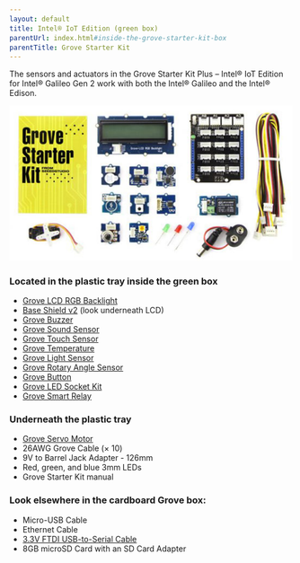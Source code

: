 ```yaml
---
layout: default
title: Intel® IoT Edition (green box)
parentUrl: index.html#inside-the-grove-starter-kit-box
parentTitle: Grove Starter Kit
---
```


The sensors and actuators in the Grove Starter Kit Plus – Intel® IoT Edition for Intel® Galileo Gen 2 work with both the Intel® Galileo and the Intel® Edison.

![Components in the Grove Starter Kit Plus](images/starter_kit_all.jpg)

### Located in the plastic tray inside the green box

* [Grove LCD RGB Backlight](http://www.seeedstudio.com/depot/Grove-LCD-RGB-Backlight-p-1643.html)
* [Base Shield v2](http://www.seeedstudio.com/depot/Base-Shield-V2-p-1378.html) (look underneath LCD)
* [Grove Buzzer](http://www.seeedstudio.com/depot/Grove-Buzzer-p-768.html)
* [Grove Sound Sensor](http://www.seeedstudio.com/depot/Grove-Sound-Sensor-p-752.html)
* [Grove Touch Sensor](http://www.seeedstudio.com/depot/Grove-Touch-Sensor-p-747.html)
* [Grove Temperature](http://www.seeedstudio.com/depot/Grove-Temperature-Sensor-p-774.html)
* [Grove Light Sensor](http://www.seeedstudio.com/depot/Grove-Light-Sensor-p-746.html)
* [Grove Rotary Angle Sensor](http://www.seeedstudio.com/depot/Grove-Rotary-Angle-Sensor-p-770.html)
* [Grove Button](http://www.seeedstudio.com/depot/Grove-Button-p-766.html)
* [Grove LED Socket Kit](http://www.seeedstudio.com/depot/Grove-White-LED-p-1140.html?cPath=81_35)
* [Grove Smart Relay](http://www.seeedstudio.com/depot/Grove-Relay-p-769.html)

### Underneath the plastic tray

* [Grove Servo Motor](http://www.seeedstudio.com/depot/Grove-Servo-p-1241.html)
* 26AWG Grove Cable (× 10)
* 9V to Barrel Jack Adapter - 126mm
* Red, green, and blue 3mm LEDs
* Grove Starter Kit manual

### Look elsewhere in the cardboard Grove box:

* Micro-USB Cable
* Ethernet Cable
* [3.3V FTDI USB-to-Serial Cable](http://shop.clickandbuild.com/cnb/shop/ftdichip?productID=53&op=catalogue-product_info-null&prodCategoryID=105)
* 8GB microSD Card with an SD Card Adapter